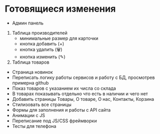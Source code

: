 # Готовящиеся изменения

- Админ панель
1) Таблица производителей
	- минимальные размер для карточки
	- кнопка добавить	(+)
	- кнопка удалить	(🗑)
	- кнопка изменить	(✎)
2) Таблица товаров
- Страница новинок
- Переписать логику работы сервисов и работу с БД, просмотрев примерна github
- Показ товаров с указанием их числа со склада
- В товарах показывать отдельно что есть в наличии и чего нет
- Добавить страницы Товары, О товаре, О нас, Контакты, Корзина
- Стилизовать все страницы
- Формы для заполнения и работы с API сайта
- Анимации с JS
- Переписание под JS/CSS фреймворки
- Тесты для телефона

